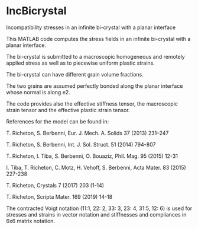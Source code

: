# IncBicrystal
Incompatibility stresses in an infinite bi-crystal with a planar interface

This MATLAB code computes the stress fields in an infinite bi-crystal with a planar interface. 	

The bi-crystal is submitted to a macroscopic homogeneous and remotely applied stress as well as to piecewise uniform plastic strains. 

The bi-crystal can have different grain volume fractions.

The two grains are assumed perfectly bonded  along the planar interface whose normal is along e2. 

The code provides also the effective stiffness tensor, the macroscopic strain tensor and the effective plastic strain tensor.

References for the model can be found in:

T. Richeton, S. Berbenni, Eur. J. Mech. A. Solids 37 (2013) 231–247

T. Richeton, S. Berbenni, Int. J. Sol. Struct. 51 (2014) 794-807

T. Richeton, I. Tiba, S. Berbenni, O. Bouaziz, Phil. Mag. 95 (2015) 12-31

I. Tiba, T. Richeton, C. Motz, H. Vehoff, S. Berbenni, Acta Mater. 83 (2015) 227-238

T. Richeton, Crystals 7 (2017) 203 (1-14)

T. Richeton, Scripta Mater. 169 (2019) 14-18

The contracted Voigt notation (11:1, 22: 2, 33: 3, 23: 4, 31:5, 12: 6) is used for stresses and strains in vector notation and stiffnesses and compliances in 6x6 matrix notation.
